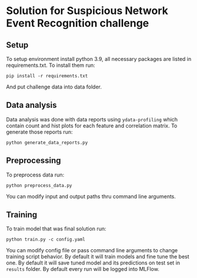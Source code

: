 # Solution for Suspicious Network Event Recognition challenge

## Setup
To setup environment install python 3.9, all necessary packages are listed in requirements.txt. To install them run:
```
pip install -r requirements.txt
```
And put challenge data into data folder.
## Data analysis
Data analysis was done with data reports using `ydata-profiling` which contain count and hist plots for each feature and correlation matrix. To generate those reports run:
```
python generate_data_reports.py
```

## Preprocessing
To preprocess data run:
```
python preprocess_data.py
```
You can modify input and output paths thru command line arguments.

## Training
To train model that was final solution run:
```
python train.py -c config.yaml
```
You can modify config file or pass command line arguments to change training script behavior.
By default it will train models and fine tune the best one. By default it will save tuned model and its predictions on test set in `results` folder. By default every run will be logged into MLFlow.